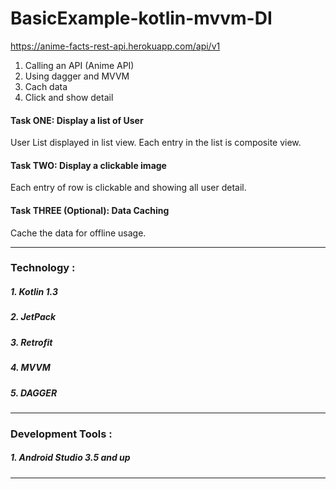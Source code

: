 # BasicExample-kotlin-mvvm-DI

https://anime-facts-rest-api.herokuapp.com/api/v1

1. Calling an API (Anime API)
2. Using dagger and MVVM
3. Cach data
4. Click and show detail


#### Task ONE: Display a list of User
User List displayed in list view.
Each entry in the list is composite view.


#### Task TWO: Display a clickable image
Each entry of row is clickable and showing all user detail.


#### Task THREE (Optional): Data Caching
Cache the data for offline usage.


-------------------------------------------------

### Technology :
##### 1. Kotlin 1.3
##### 2. JetPack
##### 3. Retrofit
##### 4. MVVM
##### 5. DAGGER

--------------------------------------------------

### Development Tools : 
##### 1. Android Studio 3.5 and up

--------------------------------------------------
